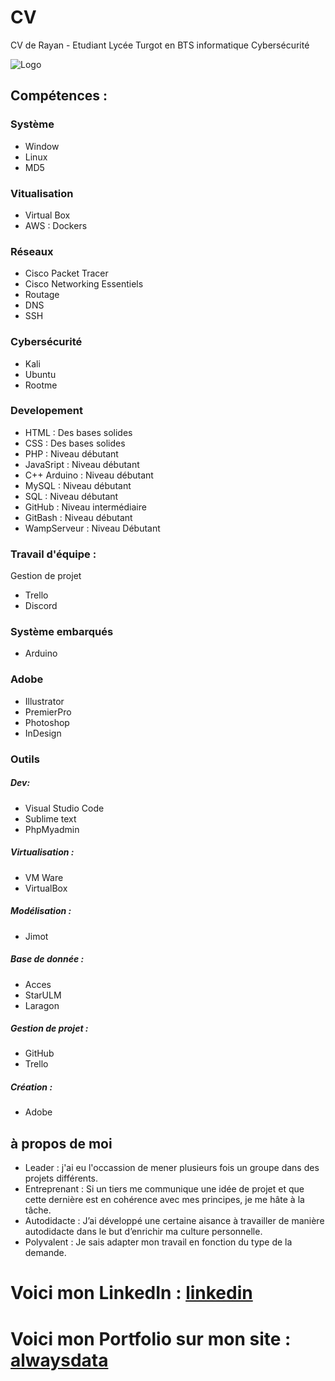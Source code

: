 # CV
CV de Rayan - Etudiant Lycée Turgot en BTS informatique Cybersécurité

![Logo](https://github.com/Kbnn-z/CV/assets/115071427/2287ac02-329c-4861-9fb8-116ad8cbc2da)

## Compétences :
### Système
- Window
- Linux
- MD5

### Vitualisation
- Virtual Box
- AWS : Dockers

### Réseaux
- Cisco Packet Tracer
- Cisco Networking Essentiels
- Routage
- DNS
- SSH

### Cybersécurité
- Kali
- Ubuntu
- Rootme

### Developement
- HTML : Des bases solides
- CSS : Des bases solides
- PHP : Niveau débutant
- JavaSript : Niveau débutant
- C++ Arduino : Niveau débutant
- MySQL : Niveau débutant
- SQL : Niveau débutant
- GitHub : Niveau intermédiaire
- GitBash : Niveau débutant
- WampServeur : Niveau Débutant

### Travail d'équipe :
Gestion de projet
- Trello
- Discord

### Système embarqués
- Arduino

### Adobe
- Illustrator
- PremierPro
- Photoshop
- InDesign

### Outils
##### Dev:
- Visual Studio Code
- Sublime text
- PhpMyadmin

##### Virtualisation :
- VM Ware
- VirtualBox

##### Modélisation :
- Jimot

##### Base de donnée : 
- Acces
- StarULM
- Laragon

##### Gestion de projet :
- GitHub
- Trello

##### Création :
- Adobe

## à propos de moi
- Leader : j'ai eu l'occassion de mener plusieurs fois un groupe dans des projets différents.
- Entreprenant : Si un tiers me communique une idée de projet et que cette dernière est en cohérence avec mes principes, je me hâte à la tâche.
- Autodidacte : J’ai développé une certaine aisance à travailler de manière autodidacte dans le but d’enrichir ma culture personnelle.
- Polyvalent : Je sais adapter mon travail en fonction du type de la demande.

# Voici mon LinkedIn : [linkedin](https://www.linkedin.com/in/rayan-belabaci-64934b221/)
# Voici mon Portfolio sur mon site : [alwaysdata](https://rayanblbc.alwaysdata.net/)

